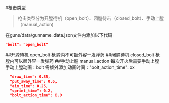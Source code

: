 #枪击类型
>枪击类型分为开膛待机（open_bolt）、闭膛待击（closed_bolt）、手动上膛（manual_action)

在guns/data/gunname_data.json文件内添加以下代码
``` json
"bolt": "open_bolt"
```

##开膛待机 open_bolt
枪膛内不可额外容一发弹药
##闭膛待机 closed_bolt
枪膛内可以额外容一发弹药
##手动上膛 manual_action
每次开火后需要手动上膛
手动上膛动画：bolt
需额外添加动画时间："bolt_action_time": xx
``` json
  "draw_time": 0.35,
  "put_away_time": 0.6,
  "aim_time": 0.25,
  "sprint_time": 0.2,
  "bolt_action_time": 0.9
```
